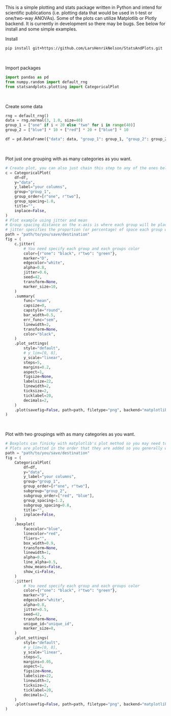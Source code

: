 This is a simple plotting and stats package written in Python and intend for scientific publications (i.e. plotting data that would be used in t-test or one/two-way ANOVAs). Some of the plots can utilize Matplotlib or Plotly backend. It is currently in development so there may be bugs. See below for install and some simple examples.

Install
```bash
pip install git+https://github.com/LarsHenrikNelson/StatsAndPlots.git
```

<br/>

Import packages
```python
import pandas as pd
from numpy.random import default_rng
from statsandplots.plotting import CategoricalPlot
```
<br/>

Create some data
```python
rng = default_rng()
data = rng.normal(3, 1.0, size=40)
group_1 = ["one" if i < 20 else "two" for i in range(40)]
group_2 = ["blue"] * 10 + ["red"] * 20 + ["blue"] * 10

df = pd.DataFrame({"data": data, "group_1": group_1, "group_2": group_2})
```

<br/>

Plot just one grouping with as many categories as you want. 
```python
# Create plot, you can also just chain this step to any of the ones below
c = CategoricalPlot(
    df=df,
    y="data",
    y_label="your columns",
    group="group_1",
    group_order=[r"one", r"two"],
    group_spacing=1.0,
    title="",
    inplace=False,
)
# Plot example using jitter and mean
# Group spacing distance on the x-axis is where each group will be placed relative to each other
# jitter specifies the proportion (or percentage) of space each group will take up in their allocated space
path = "path/to/you/save/destination"
fig = (
    c.jitter(
        # You need specify each group and each groups color
        color={r"one": "black", r"two": "green"},
        marker="D",
        edgecolor="white",
        alpha=0.8,
        jitter=0.6,
        seed=42,
        transform=None,
        marker_size=10,
    )
    .summary(
        func="mean",
        capsize=0,
        capstyle="round",
        bar_width=0.5,
        err_func="sem",
        linewidth=2,
        transform=None,
        color="black",
    )
    .plot_settings(
        style="default",
        # y_lim=[0, 8],
        y_scale="linear",
        steps=5,
        margins=0.2,
        aspect=1,
        figsize=None,
        labelsize=22,
        linewidth=2,
        ticksize=2,
        ticklabel=20,
        decimals=2,
    )
    .plot(savefig=False, path=path, filetype="png", backend="matplotlib")
)
```

<br/>

Plot with two groupings with as many categories as you want.
```python
# Boxplots can finicky with matplotlib's plot method so you may need to adjust group_spacing and subgroup_spacing
# Plots are plotted in the order that they are added so you generally want to use the boxplot, summary of violin first
path = "path/to/you/save/destination"
fig = (
    CategoricalPlot(
        df=df,
        y="data",
        y_label="your columns",
        group="group_1",
        group_order=[r"one", r"two"],
        subgroup="group_2",
        subgroup_order=["red", "blue"],
        group_spacing=1.2,
        subgroup_spacing=0.8,
        title="",
        inplace=False,
    )
    .boxplot(
        facecolor="blue",
        linecolor="red",
        fliers="",
        box_width=0.9,
        transform=None,
        linewidth=1,
        alpha=0.5,
        line_alpha=0.5,
        show_means=False,
        show_ci=False,
    )
    .jitter(
        # You need specify each group and each groups color
        color={r"one": "black", r"two": "green"},
        marker="D",
        edgecolor="white",
        alpha=0.8,
        jitter=0.5,
        seed=42,
        transform=None,
        unique_id="unique_id",
        marker_size=8,
    )
    .plot_settings(
        style="default",
        # y_lim=[0, 8],
        y_scale="linear",
        steps=5,
        margins=0.05,
        aspect=1,
        figsize=None,
        labelsize=22,
        linewidth=2,
        ticksize=2,
        ticklabel=20,
        decimals=2,
    )
    .plot(savefig=False, path=path, filetype="png", backend="matplotlib")
)
```